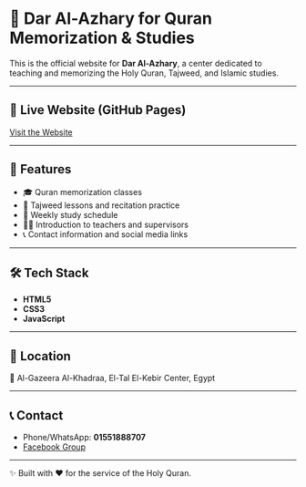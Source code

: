 

# 🌿 Dar Al-Azhary for Quran Memorization & Studies

This is the official website for **Dar Al-Azhary**, a center dedicated to teaching and memorizing the Holy Quran, Tajweed, and Islamic studies.

---

## 🔗 Live Website (GitHub Pages)
[Visit the Website](https://ahmedsaeed1234t.github.io/dar_Alazhary_website/)

---

## 📌 Features
- 🎓 Quran memorization classes  
- 🕌 Tajweed lessons and recitation practice  
- 📅 Weekly study schedule  
- 👨‍🏫 Introduction to teachers and supervisors  
- 📞 Contact information and social media links  

---

## 🛠️ Tech Stack
- **HTML5**  
- **CSS3**  
- **JavaScript**  

---

## 📍 Location
📌 Al-Gazeera Al-Khadraa, El-Tal El-Kebir Center, Egypt  

---

## 📞 Contact
- Phone/WhatsApp: **01551888707**  
- [Facebook Group](https://www.facebook.com/groups/675141940231780?locale=ar_AR)  

---

✨ Built with ❤️ for the service of the Holy Quran.
